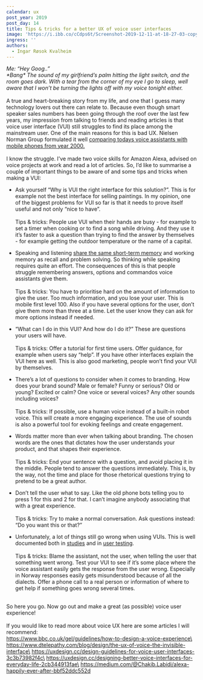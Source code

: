 ```yaml
---
calendar: ux
post_year: 2019
post_day: 14
title: Tips & tricks for a better UX of voice user interfaces
image: 'https://i.ibb.co/cCdps6t/Screenshot-2019-12-11-at-18-27-03-copy.png'
ingress: ''
authors:
  - Ingar Røsok Kvalheim
---
```

_Me: “Hey Goog..”_\
_\*Bang\* The sound of my girlfriend’s palm hitting the light switch, and the room goes dark. With a tear from the corner of my eye I go to sleep, well aware that I won’t be turning the lights off with my voice tonight either._ \
\
A true and heart-breaking story from my life, and one that I guess many technology lovers out there can relate to. Because even though smart speaker sales numbers has been going through the roof over the last few years, my impression from talking to friends and reading articles is that voice user interface (VUI) still struggles to find its place among the mainstream user. One of the main reasons for this is bad UX. Nielsen Norman Group formulated it well [comparing todays voice assistants with mobile phones from year 2000.](https://www.nngroup.com/articles/intelligent-assistant-usability/)\
\
I know the struggle. I’ve made two voice skills for Amazon Alexa, advised on voice projects at work and read a lot of articles. So, I’d like to summarise a couple of important things to be aware of and some tips and tricks when making a VUI:

* Ask yourself “Why is VUI the right interface for this solution?”. This is for example not the best interface for selling paintings. In my opinion, one of the biggest problems for VUI so far is that it needs to prove itself useful and not only “nice to have”.\
    \
    Tips & tricks: People use VUI when their hands are busy - for example to set a timer when cooking or to find a song while driving. And they use it  it’s faster to ask a question than trying to find the answer by themselves - for example getting the outdoor temperature or the name of a capital.



* Speaking and listening [share the same short-term memory](https://www.cs.umd.edu/users/ben/papers/Shneiderman2000limits.pdf) and working memory as recall and problem solving. So thinking while speaking requires quite an effort. The consequences of this is that people struggle remembering answers, options and commandos voice assistants give them.\
    \
    Tips & tricks: You have to prioritise hard on the amount of information to give the user. Too much information, and you lose your user. This is mobile first level 100. Also if you have several options for the user, don’t give them more than three at a time. Let the user know they can ask for more options instead if needed.



* “What can I do in this VUI? And how do I do it?” These are questions your users will have.\
    \
    Tips & tricks: Offer a tutorial for first time users. Offer guidance, for example when users say “help”. If you have other interfaces explain the VUI here as well. This is also good marketing, people won’t find your VUI by themselves.



* There’s a lot of questions to consider when it comes to branding. How does your brand sound? Male or female? Funny or serious? Old or young? Excited or calm? One voice or several voices? Any other sounds including voices? \
    \
    Tips & tricks: If possible, use a human voice instead of a built-in robot voice. This will create a more engaging experience. The use of sounds is also a powerful tool for evoking feelings and create engagement.



* Words matter more than ever when talking about branding. The chosen words are the ones that dictates how the user understands your product, and that shapes their experience.\
    \
    Tips & tricks: End your sentence with a question, and avoid placing it in the middle. People tend to answer the questions immediately. This is, by the way, not the time and place for those rhetorical questions trying to pretend to be a great author.



* Don’t tell the user what to say. Like the old phone bots telling you to press 1 for this and 2 for that. I can’t imagine anybody associating that with a great experience. \
    \
    Tips & tricks: Try to make a normal conversation. Ask questions instead: “Do you want this or that?”



* Unfortunately, a lot of things still go wrong when using VUIs. This is well documented both in [studies](http://www.cs.nott.ac.uk/~pszsr/files/porcheron-2018-voice-interfaces-in-everyday-life.pdf) and in [user testing](https://www.nngroup.com/articles/intelligent-assistant-usability/).\
  \
  Tips & tricks: Blame the assistant, not the user, when telling the user that something went wrong. Test your VUI to see if it’s some place where the voice assistant easily gets the response from the user wrong. Especially in Norway responses easily gets misunderstood because of all the dialects. Offer a phone call to a real person or information of where to get help if something goes wrong several times.

\
So here you go. Now go out and make a great (as possible) voice user experience!\
\
If you would like to read more about voice UX here are some articles I will recommend:\
https://www.bbc.co.uk/gel/guidelines/how-to-design-a-voice-experience\
https://www.dtelepathy.com/blog/design/the-ux-of-voice-the-invisible-interface\
https://uxdesign.cc/design-guidelines-for-voice-user-interfaces-3c3b73982f4c\
https://uxdesign.cc/designing-better-voice-interfaces-for-everyday-life-2cb344913fae\
https://medium.com/@Chakib.Labidi/alexa-happily-ever-after-bbf52ddc552d

